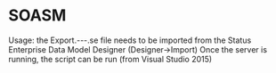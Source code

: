 # SOASM
 Usage:
 the Export.---.se file needs to be imported from the Status Enterprise Data Model Designer (Designer->Import)
 Once the server is running, the script can be run (from Visual Studio 2015)
